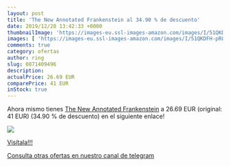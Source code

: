 ```yaml
---
layout: post
title: 'The New Annotated Frankenstein al 34.90 % de descuento'
date: 2019/12/28 13:42:33 +0000
thumbnailImage: 'https://images-eu.ssl-images-amazon.com/images/I/51QKDFH-pRL._SL200_.jpg'
images: [ 'https://images-eu.ssl-images-amazon.com/images/I/51QKDFH-pRL._SL200_.jpg' ]
comments: true
category: ofertas
author: ring
slug: 0871409496
description:
actualPrice: 26.69 EUR
comparePrice: 41 EUR
inStock: true
---
```


Ahora mismo tienes [The New Annotated Frankenstein](https://www.amazon.com/dp/0871409496/?tag=redken08-20) a 26.69 EUR (original: 41 EUR) (34.90 %  de descuento) en el siguiente enlace!

[![](https://images-eu.ssl-images-amazon.com/images/I/51QKDFH-pRL._SL200_.jpg)](https://www.amazon.com/dp/0871409496/?tag=redken08-20)

[Visítala!!!](https://www.amazon.com/dp/0871409496/?tag=redken08-20)

[Consulta otras ofertas en nuestro canal de telegram](https://t.me/s/ofertas25)
